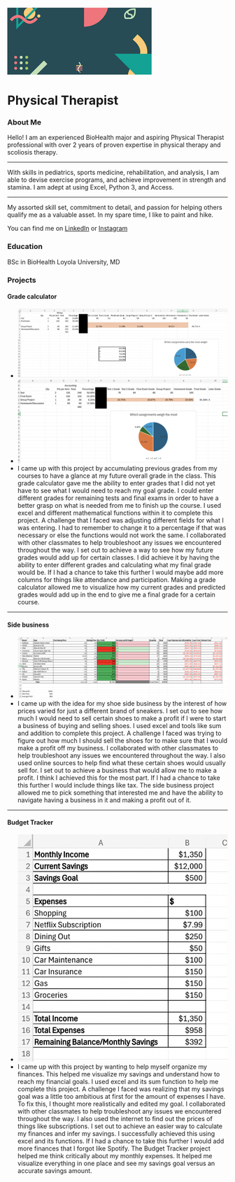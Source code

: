 ![banner](images/banner.PNG)

# Physical Therapist

### About Me 
Hello! I am an experienced BioHealth major and aspiring Physical Therapist professional with over 2 years of proven expertise in physical therapy and scoliosis therapy. 

***

With skills in pediatrics, sports medicine, rehabilitation, and analysis, I am able to devise exercise programs, and achieve improvement in strength and stamina. I am adept at using Excel, Python 3, and Access. 

***

My assorted skill set, commitment to detail, and passion for helping others qualify me as a valuable asset.  In my spare time, I like to paint and hike. 


You can find me on [LinkedIn](https://www.linkedin.com/in/molly-skrabut-902639321?lipi=urn%3Ali%3Apage%3Ad_flagship3_profile_view_base_contact_details%3Be5DgbrjAQ6ejV5rA0%2FjGEw%3D%3D) or [Instagram](https://www.instagram.com/mollyskrabut/) 


### Education 
BSc in BioHealth
Loyola University, MD

### Projects

#### Grade calculator
 - ![project](images/calc.png)
 - ![project](images/grade.png)
 - I came up with this project by accumulating previous grades from my courses to have a glance at my future overall grade in the class. This grade calculator gave me the ability to enter grades that I did not yet have to see what I would need to reach my goal grade. I could enter different grades for remaining tests and final exams in order to have a better grasp on what is needed from me to finish up the course. I used excel and different mathematical functions within it to complete this project. A challenge that I faced was adjusting different fields for what I was entering. I had to remember to change it to a percentage if that was necessary or else the functions would not work the same. I collaborated with other classmates to help troubleshoot any issues we encountered throughout the way. I set out to achieve a way to see how my future grades would add up for certain classes. I did achieve it by having the ability to enter different grades and calculating what my final grade would be. If I had a chance to take this further I would maybe add more columns for things like attendance and participation. Making a grade calculator allowed me to visualize how my current grades and predicted grades would add up in the end to give me a final grade for a certain course. 

***
#### Side business
 - ![project](images/hustle.png)
 - I came up with the idea for my shoe side business by the interest of how prices varied for just a different brand of sneakers. I set out to see how much I would need to sell certain shoes to make a profit if I were to start a business of buying and selling shoes. I used excel and tools like sum and addition to complete this project. A challenge I faced was trying to figure out how much I should sell the shoes for to make sure that I would make a profit off my business. I collaborated with other classmates to help troubleshoot any issues we encountered throughout the way. I also used online sources to help find what these certain shoes would usually sell for. I set out to achieve a business that would allow me to make a profit. I think I achieved this for the most part. If I had a chance to take this further I would include things like tax. The side business project allowed me to pick something that interested me and have the ability to navigate having a business in it and making a profit out of it. 


***
#### Budget Tracker
 - ![project](images/tracker.png)
 - I came up with this project by wanting to help myself organize my finances. This helped me visualize my savings and understand how to reach my financial goals. I used excel and its sum function to help me complete this project. A challenge I faced was realizing that my savings goal was a little too ambitious at first for the amount of expenses I have. To fix this, I thought more realistically and edited my goal. I collaborated with other classmates to help troubleshoot any issues we encountered throughout the way. I also used the internet to find out the prices of things like subscriptions. I set out to achieve an easier way to calculate my finances and infer my savings. I successfully achieved this using excel and its functions. If I had a chance to take this further I would add more finances that I forgot like Spotify. The Budget Tracker project helped me think critically about my monthly expenses. It helped me visualize everything in one place and see my savings goal versus an accurate savings amount.  


